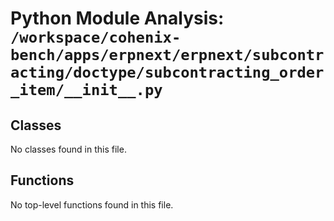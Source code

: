 # Python Module Analysis: `/workspace/cohenix-bench/apps/erpnext/erpnext/subcontracting/doctype/subcontracting_order_item/__init__.py`

## Classes

No classes found in this file.


## Functions

No top-level functions found in this file.
